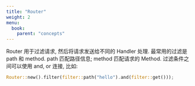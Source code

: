 ```yaml
---
title: "Router"
weight: 2
menu:
  book:
    parent: "concepts"
---
```



Router 用于过滤请求, 然后将请求发送给不同的 Handler 处理.
最常用的过滤是 path 和 method. path 匹配路径信息; method 匹配请求的 Method.
过滤条件之间可以使用 and, or 连接, 比如:

```rust
Router::new().filter(filter::path("hello").and(filter::get()));
```
